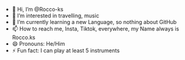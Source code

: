 - 👋 Hi, I’m @Rocco-ks
- 👀 I’m interested in travelling, music
- 🌱 I’m currently learning a new Language, so nothing about GitHub
- 📫 How to reach me, Insta, Tiktok, everywhere, my Name always is Rocco.ks
- 😄 Pronouns: He/Him
- ⚡ Fun fact: I can play at least 5 instruments

<!---
Rocco-ks/Rocco-ks is a ✨ special ✨ repository because its `README.md` (this file) appears on your GitHub profile.
You can click the Preview link to take a look at your changes.
--->
